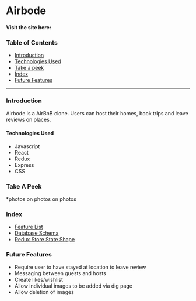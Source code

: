 # Airbode

#### Visit the site here: 

### Table of Contents
* [Introduction](#introduction)
* [Technologies Used](#technologies-used)
* [Take a peek](#take-a-peek)
* [Index](#index)
* [Future Features](#future-features)


---
### Introduction

Airbode is a AirBnB clone. Users can host their homes, book trips and leave reviews on places.

#### Technologies Used
* Javascript
* React
* Redux
* Express
* CSS
  
### Take A Peek
  *photos on photos on photos
  
### Index
* [Feature List](https://github.com/jay-bean/Airbode/wiki/feature-list)
* [Database Schema](https://github.com/jay-bean/Airbode/wiki/Database-Schema)
* [Redux Store State Shape](https://github.com/jay-bean/Airbode/wiki/State-Shape)

### Future Features
* Require user to have stayed at location to leave review
* Messaging between guests and hosts
* Create likes/wishlist 
* Allow individual images to be added via dig page
* Allow deletion of images

